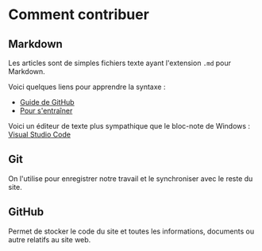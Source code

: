# Comment contribuer

## Markdown

Les articles sont de simples fichiers texte ayant l'extension `.md` pour Markdown.

Voici quelques liens pour apprendre la syntaxe :
- [Guide de GitHub](https://guides.github.com/features/mastering-markdown/)
- [Pour s'entraîner](https://marked.js.org/demo)

Voici un éditeur de texte plus sympathique que le bloc-note de Windows : [Visual Studio Code](https://code.visualstudio.com/)

## Git

On l'utilise pour enregistrer notre travail et le synchroniser avec le reste du site.

## GitHub

Permet de stocker le code du site et toutes les informations, documents ou autre relatifs au site web.